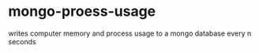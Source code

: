 mongo-proess-usage
==================

writes computer memory and process usage to a mongo database every n seconds
